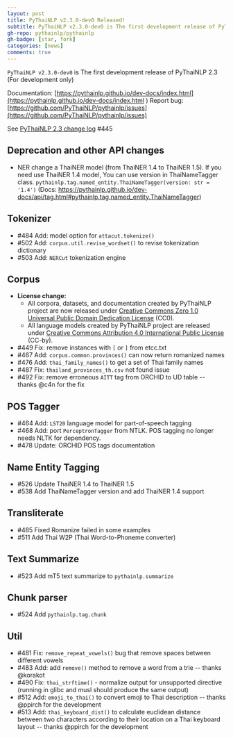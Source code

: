 ```yaml
---
layout: post
title: PyThaiNLP v2.3.0-dev0 Released!
subtitle: PyThaiNLP v2.3.0-dev0 is The first development release of PyThaiNLP 2.3
gh-repo: pythainlp/pythainlp
gh-badge: [star, fork]
categories: [news]
comments: true
---
```


`PyThaiNLP v2.3.0-dev0` is The first development release of PyThaiNLP 2.3 (For development only)

Documentation: [https://pythainlp.github.io/dev-docs/index.html](https://pythainlp.github.io/dev-docs/index.html
)
Report bug: [https://github.com/PyThaiNLP/pythainlp/issues](https://github.com/PyThaiNLP/pythainlp/issues)


See [PyThaiNLP 2.3 change log](https://github.com/PyThaiNLP/pythainlp/issues/445) #445

## Deprecation and other API changes
- NER change a ThaiNER model (from ThaiNER 1.4 to ThaiNER 1.5). If you need use ThaiNER 1.4 model, You can use version in ThaiNameTagger class. `pythainlp.tag.named_entity.ThaiNameTagger(version: str = '1.4')` (Docs: https://pythainlp.github.io/dev-docs/api/tag.html#pythainlp.tag.named_entity.ThaiNameTagger)

## Tokenizer
- #484 Add: model option for `attacut.tokenize()`
- #502 Add: `corpus.util.revise_wordset()` to revise tokenization dictionary
- #503 Add: `NERCut` tokenization engine

## Corpus
- **License change:**
  - All corpora, datasets, and documentation created by PyThaiNLP project are now released under [Creative Commons Zero 1.0 Universal Public Domain Dedication License](https://creativecommons.org/publicdomain/zero/1.0/) (CC0).
  - All language models created by PyThaiNLP project are released under [Creative Commons Attribution 4.0 International Public License](https://creativecommons.org/licenses/by/4.0/) (CC-by).
- #449 Fix: remove instances with `[` or `]` from etcc.txt
- #467 Add: `corpus.common.provinces()` can now return romanized names
- #476 Add: `thai_family_names()` to get a set of Thai family names
- #487 Fix: `thailand_provinces_th.csv` not found issue
- #492 Fix: remove erroneous `AITT` tag from ORCHID to UD table -- thanks @c4n for the fix

## POS Tagger
- #464 Add: `LST20` language model for part-of-speech tagging
- #468 Add: port `PerceptronTagger` from NTLK. POS tagging no longer needs NLTK for dependency.
- #478 Update: ORCHID POS tags documentation

## Name Entity Tagging
- #526 Update ThaiNER 1.4 to ThaiNER 1.5
- #538 Add ThaiNameTagger version and add ThaiNER 1.4 support

## Transliterate
- #485 Fixed Romanize failed in some examples
- #511 Add Thai W2P (Thai Word-to-Phoneme converter)

## Text Summarize
- #523 Add mT5 text summarize to `pythainlp.summarize`

## Chunk parser
- #524 Add `pythainlp.tag.chunk`

## Util
- #481 Fix: `remove_repeat_vowels()` bug that remove spaces between different vowels
- #483 Add: add `remove()` method to remove a word from a trie -- thanks @korakot
- #490 Fix: `thai_strftime()` - normalize output for unsupported directive (running in glibc and musl should produce the same output)
- #512 Add: `emoji_to_thai()` to convert emoji to Thai description -- thanks @ppirch for the development
- #513 Add: `thai_keyboard_dist()` to calculate euclidean distance between two characters according to their location on a Thai keyboard layout -- thanks @ppirch for the development